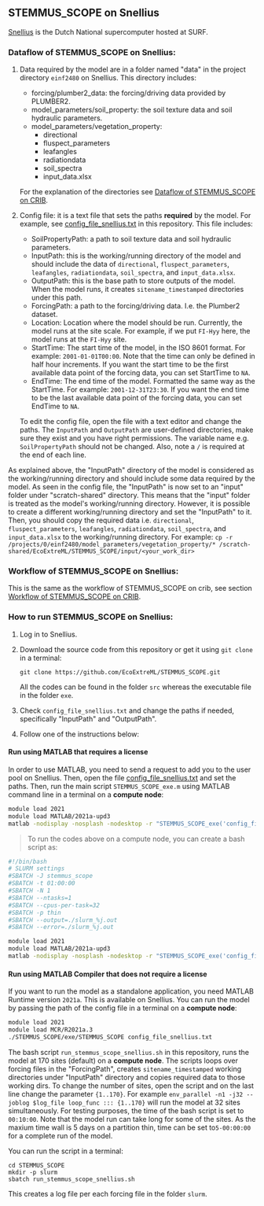 ## STEMMUS_SCOPE on Snellius

[Snellius](https://servicedesk.surfsara.nl/wiki/display/WIKI/Snellius) is the
Dutch National supercomputer hosted at SURF.

### Dataflow of STEMMUS_SCOPE on Snellius:

1. Data required by the model are in a folder named "data" in the project
    directory `einf2480` on Snellius. This directory includes:

    - forcing/plumber2_data: the forcing/driving data provided by PLUMBER2.
    - model_parameters/soil_property: the soil texture data and soil hydraulic parameters.
    - model_parameters/vegetation_property:
      - directional
      - fluspect_parameters
      - leafangles
      - radiationdata
      - soil_spectra
      - input_data.xlsx

    For the explanation of the directories see
  [Dataflow of STEMMUS_SCOPE on CRIB](./STEMMUS_SCOPE_on_CRIB.md#dataflow-of-stemmus_scope-on-crib).

2. Config file: it is a text file that sets the paths **required** by the model.
    For example, see [config_file_snellius.txt](../config_file_snellius.txt) in
    this repository. This file includes:

    - SoilPropertyPath: a path to soil texture data and soil hydraulic
      parameters.
    - InputPath: this is the working/running directory of the model and should
      include the data of `directional`, `fluspect_parameters`, `leafangles`,
      `radiationdata`, `soil_spectra`, and `input_data.xlsx`.
    - OutputPath: this is the base path to store outputs of the model. When the
    model runs, it creates `sitename_timestamped` directories under this
    path.
    - ForcingPath: a path to the forcing/driving data. I.e. the Plumber2 dataset.
    - Location: Location where the model should be run. Currently,
    the model runs at the site scale. For example, if we put `FI-Hyy` here, the model
    runs at the `FI-Hyy` site.
    - StartTime: The start time of the model, in the ISO 8601 format. For example:
    `2001-01-01T00:00`. Note that the time can only be defined in half hour increments.
    If you want the start time to be the first available data point of the forcing data,
    you can set StartTime to `NA`.
    - EndTime: The end time of the model. Formatted the same way as the StartTime.
    For example: `2001-12-31T23:30`. If you want the end time to be the last available
    data point of the forcing data, you can set EndTime to `NA`.

    To edit the config file, open the file with a text editor and change the
    paths. The `InputPath` and `OutputPath` are user-defined directories, make
    sure they exist and you have right permissions. The variable name e.g.
    `SoilPropertyPath` should not be changed. Also, note a `/` is required at
    the end of each line.

As explained above, the "InputPath" directory of the model is considered as
the working/running directory and should include some data required by the
model. As seen in the config file, the "InputPath" is now set to an "input"
folder under "scratch-shared" directory. This means that the "input" folder is
treated as the model's working/running directory. However, it is possible to
create a different working/running directory and set the "InputPath" to it.
Then, you should copy the required data i.e. `directional`,
`fluspect_parameters`, `leafangles`, `radiationdata`, `soil_spectra`, and `
input_data.xlsx` to the working/running directory. For example:
` cp -r
/projects/0/einf2480/model_parameters/vegetation_property/*
/scratch-shared/EcoExtreML/STEMMUS_SCOPE/input/<your_work_dir> `

### Workflow of STEMMUS_SCOPE on Snellius:

This is the same as the workflow of STEMMUS_SCOPE on crib, see section
[Workflow of STEMMUS_SCOPE on CRIB](./STEMMUS_SCOPE_on_CRIB.md#workflow-of-stemmus_scope-on-crib).

### How to run STEMMUS_SCOPE on Snellius:

1. Log in to Snellius.
2. Download the source code from this repository or get it using `git clone` in
   a terminal:

    ` git clone https://github.com/EcoExtreML/STEMMUS_SCOPE.git `

    All the codes can be found in the folder `src` whereas the executable file in
    the folder `exe`.

3. Check `config_file_snellius.txt` and change the paths if needed,
   specifically "InputPath" and "OutputPath".
4. Follow one of the instructions below:

#### Run using MATLAB that requires a license

In order to use MATLAB, you need to send a request to add you to the user pool
on Snellius. Then, open the file
[config_file_snellius.txt](../config_file_snellius.txt) and set the paths. Then,
run the main script `STEMMUS_SCOPE_exe.m` using MATLAB command line in a terminal on
a **compute node**:

```bash
module load 2021
module load MATLAB/2021a-upd3
matlab -nodisplay -nosplash -nodesktop -r "STEMMUS_SCOPE_exe('config_file_snellius.txt');exit;"
```

> To run the codes above on a compute node, you can create a bash script as:

```bash
#!/bin/bash
# SLURM settings
#SBATCH -J stemmus_scope
#SBATCH -t 01:00:00
#SBATCH -N 1
#SBATCH --ntasks=1
#SBATCH --cpus-per-task=32
#SBATCH -p thin
#SBATCH --output=./slurm_%j.out
#SBATCH --error=./slurm_%j.out

module load 2021
module load MATLAB/2021a-upd3
matlab -nodisplay -nosplash -nodesktop -r "STEMMUS_SCOPE_exe('config_file_snellius.txt');exit;"
```

#### Run using MATLAB Compiler that does not require a license

If you want to run the model as a standalone application, you need MATLAB
Runtime version `2021a`. This is available on Snellius. You can run the
model by passing the path of the config file in a terminal on a **compute
node**:

```bash
module load 2021
module load MCR/R2021a.3
./STEMMUS_SCOPE/exe/STEMMUS_SCOPE config_file_snellius.txt
```

The bash script `run_stemmus_scope_snellius.sh` in this repository, runs the
model at 170 sites (default) on a **compute node**. The scripts loops over
forcing files in the "ForcingPath", creates `sitename_timestamped` working
directories under "InputPath" directory and copies required data to those
working dirs. To change the number of sites, open the script and on the last
line change the parameter `{1..170}`. For example `env_parallel -n1 -j32
--joblog $log_file loop_func ::: {1..170}` will run the model at 32 sites
simultaneously. For testing purposes, the time of the bash script is set to
`00:10:00`. Note that the model run can take long for some of the sites. As the
maxium time wall is 5 days on a partition thin, time can be set to`5-00:00:00`
for a complete run of the model.

 You can run the script in a terminal:

```shell
cd STEMMUS_SCOPE
mkdir -p slurm
sbatch run_stemmus_scope_snellius.sh
```

This creates a log file per each forcing file in the folder `slurm`.
